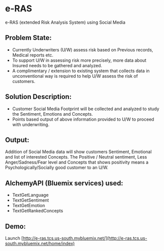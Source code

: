# e-RAS
e-RAS (extended Risk Analysis System) using Social Media

Problem State:
--------------
+ Currently Underwriters (U/W) assess risk based on Previous records, Medical reports etc. 
+ To support U/W in assessing risk more precisely, more data about Insured needs to be gathered and analyzed. 
+ A complimentary / extension to existing system that collects data in unconventional way is required to help U/W assess the risk of customers.


Solution Description:
---------------------
+ Customer Social Media Footprint will be collected and analyzed to study the Sentiment, Emotions and Concepts. 
+ Points based output of above information provided to U/W to proceed with underwriting. 

Output:
-------
Addition of Social Media data will show customers Sentiment, Emotional and list of interested Concepts. The Positive / Neutral sentiment, Less Anger/Sadness/Fear level and Concepts that shows positivity means a Psychologically/Socially good customer to an U/W.

AlchemyAPI (Bluemix services) used:
-----------------------------------
+ TextGetLanguage
+ TextGetSentiment
+ TextGetEmotion
+ TextGetRankedConcepts

Demo:
-----
Launch [http://e-ras.tcs.us-south.mybluemix.net/](http://e-ras.tcs.us-south.mybluemix.net/home/index)

